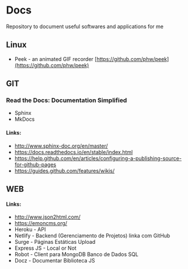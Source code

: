 # Docs
Repository to document useful softwares and applications for me

## Linux
* Peek - an animated GIF recorder [https://github.com/phw/peek](https://github.com/phw/peek)
## GIT
### Read the Docs: Documentation Simplified
- Sphinx
- MkDocs
#### Links:
- http://www.sphinx-doc.org/en/master/
- https://docs.readthedocs.io/en/stable/index.html
- https://help.github.com/en/articles/configuring-a-publishing-source-for-github-pages
- https://guides.github.com/features/wikis/

## WEB
#### Links:
- http://www.json2html.com/
- https://emoncms.org/
- Heroku - API
- Netlify - Backend (Gerenciamento de Projetos) linka com GitHub
- Surge - Páginas Estáticas Upload
- Express JS - Local or Not
- Robot - Client para MongoDB Banco de Dados SQL
- Docz - Documentar Biblioteca JS
